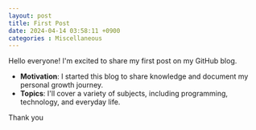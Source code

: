 ```yaml
---
layout: post
title: First Post
date: 2024-04-14 03:58:11 +0900
categories : Miscellaneous
---
```



Hello everyone! I'm excited to share my first post on my GitHub blog.

- **Motivation**: I started this blog to share knowledge and document my personal growth journey. 
- **Topics**: I'll cover a variety of subjects, including programming, technology, and everyday life.

Thank you
